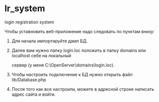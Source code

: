 # lr_system
login registration system

Чтобы уставновить веб-приложение надо следовать по пунктам внизу:

1) Для начала импортируйте дамп БД.

2) Далее вам нужно папку login.loc положить в папку domains или localhost себе на локальный 

	сервер (у меня C:\OpenServer\domains\login.loc).

3) Чтобы настроить подключение к БД нужно открыть файл lib/Database.php

4) После того как все настроили, можете в адресной строке написать адрес сайта и войти.

